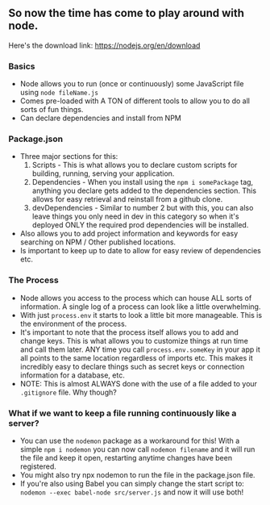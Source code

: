 ## So now the time has come to play around with node.

Here's the download link: https://nodejs.org/en/download

### Basics

- Node allows you to run (once or continuously) some JavaScript file using `node fileName.js`
- Comes pre-loaded with A TON of different tools to allow you to do all sorts of fun things.
- Can declare dependencies and install from NPM

### Package.json

- Three major sections for this:
  1. Scripts - This is what allows you to declare custom scripts for building, running, serving your application.
  2. Dependencies - When you install using the `npm i somePackage` tag, anything you declare gets added to the dependencies section. This allows for easy retrieval and reinstall from a github clone.
  3. devDependencies - Similar to number 2 but with this, you can also leave things you only need in dev in this category so when it's deployed ONLY the required prod dependencies will be installed.
- Also allows you to add project information and keywords for easy searching on NPM / Other published locations.
- Is important to keep up to date to allow for easy review of dependencies etc.

### The Process

- Node allows you access to the process which can house ALL sorts of information. A single log of a process can look like a little overwhelming.
- With just `process.env` it starts to look a little bit more manageable. This is the environment of the process.
- It's important to note that the process itself allows you to add and change keys. This is what allows you to customize things at run time and call them later. ANY time you call `process.env.someKey` in your app it all points to the same location regardless of imports etc. This makes it incredibly easy to declare things such as secret keys or connection information for a database, etc.
- NOTE: This is almost ALWAYS done with the use of a file added to your `.gitignore` file. Why though?

### What if we want to keep a file running continuously like a server?

- You can use the `nodemon` package as a workaround for this! With a simple `npm i nodemon` you can now call `nodemon filename` and it will run the file and keep it open, restarting anytime changes have been registered.
- You might also try npx nodemon to run the file in the package.json file.
- If you're also using Babel you can simply change the start script to: `nodemon --exec babel-node src/server.js` and now it will use both!
